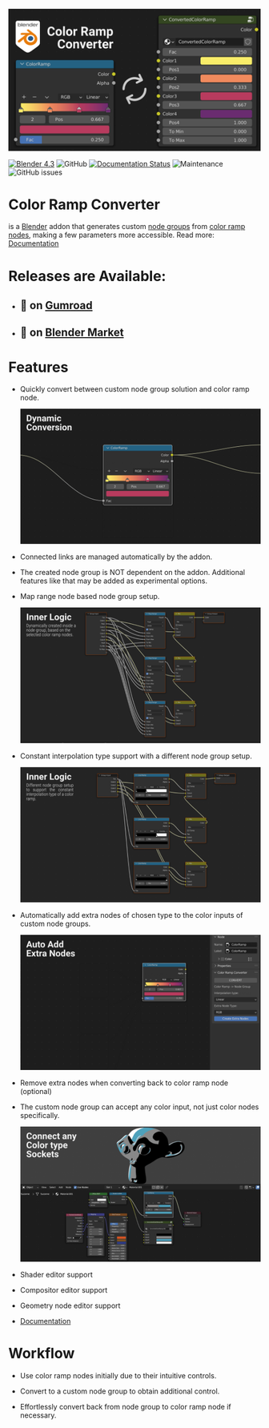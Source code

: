 ![ColorRampConverter](docs/images/colorrampconverter_index.png)

[![Blender 4.3](https://img.shields.io/badge/Blender-4.3.0-blue.svg)](https://www.blender.org/) 
![GitHub](https://img.shields.io/github/license/markelekdotcom/color-ramp-converter?color=blue)
[![Documentation Status](https://readthedocs.org/projects/colorrampconverter/badge/?version=latest)](https://colorrampconverter.readthedocs.io/en/latest/?badge=latest)
![Maintenance](https://img.shields.io/maintenance/yes/2025)
![GitHub issues](https://img.shields.io/github/issues-raw/markelekdotcom/color-ramp-converter)

# Color Ramp Converter
 is a <a href="https://www.blender.org/" target="_blank">Blender</a> addon that generates custom <a href="https://docs.blender.org/manual/en/latest/interface/controls/nodes/groups.html" target="_blank">node groups</a> from <a href="https://docs.blender.org/manual/en/latest/render/shader_nodes/converter/color_ramp.html" target="_blank">color ramp nodes</a>, making a few parameters more accessible.
Read more: <a href="https://colorrampconverter.readthedocs.io/en/latest/" target="_blank">Documentation</a> 

# Releases are Available:

- ## 🛒 on <a href="https://davidelek.gumroad.com/l/colorrampconverter" target="_blank">Gumroad</a>

- ## 🛒 on <a href="https://blendermarket.com/products/colorrampconverter" target="_blank">Blender Market</a>

# Features

- Quickly convert between custom node group solution and color ramp node.

    ![ColorRampConverter](docs/images/dynamic_conversion_feature.gif)
    
- Connected links are managed automatically by the addon.

- The created node group is NOT dependent on the addon.
Additional features like that may be added as experimental options.

- Map range node based node group setup.
    
    ![ColorRampConverter](docs/images/node_group_inside.png)

- Constant interpolation type support with a different node group setup.

    ![ColorRampConverter](docs/images/node_group_inside_v2.png)

- Automatically add extra nodes of chosen type to the color inputs of custom node groups.
    
    ![ColorRampConverter](docs/images/extra_nodes_feature.gif)

- Remove extra nodes when converting back to color ramp node (optional) 

- The custom node group can accept any color input, not just color nodes specifically.

    ![ColorRampConverter](docs/images/color_input.gif)

- Shader editor support

- Compositor editor support

- Geometry node editor support

- <a href="https://colorrampconverter.readthedocs.io/en/latest/" target="_blank">Documentation</a> 

# Workflow

- Use color ramp nodes initially due to their intuitive controls.

- Convert to a custom node group to obtain additional control.

- Effortlessly convert back from node group to color ramp node if necessary.